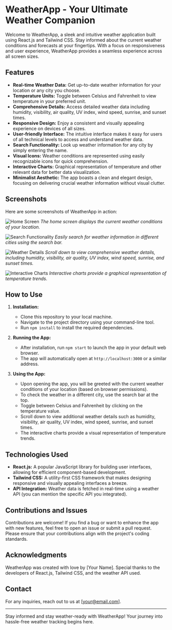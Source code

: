 # WeatherApp - Your Ultimate Weather Companion

Welcome to WeatherApp, a sleek and intuitive weather application built using React.js and Tailwind CSS. Stay informed about the current weather conditions and forecasts at your fingertips. With a focus on responsiveness and user experience, WeatherApp provides a seamless experience across all screen sizes.

## Features

- **Real-time Weather Data:** Get up-to-date weather information for your location or any city you choose.
- **Temperature Units:** Toggle between Celsius and Fahrenheit to view temperature in your preferred unit.
- **Comprehensive Details:** Access detailed weather data including humidity, visibility, air quality, UV index, wind speed, sunrise, and sunset times.
- **Responsive Design:** Enjoy a consistent and visually appealing experience on devices of all sizes.
- **User-friendly Interface:** The intuitive interface makes it easy for users of all technical levels to access and understand weather data.
- **Search Functionality:** Look up weather information for any city by simply entering the name.
- **Visual Icons:** Weather conditions are represented using easily recognizable icons for quick comprehension.
- **Interactive Charts:** Graphical representation of temperature and other relevant data for better data visualization.
- **Minimalist Aesthetic:** The app boasts a clean and elegant design, focusing on delivering crucial weather information without visual clutter.

## Screenshots

Here are some screenshots of WeatherApp in action:

![Home Screen](screenshots/home.png)
*The home screen displays the current weather conditions of your location.*

![Search Functionality](screenshots/search.png)
*Easily search for weather information in different cities using the search bar.*

![Weather Details](screenshots/details.png)
*Scroll down to view comprehensive weather details, including humidity, visibility, air quality, UV index, wind speed, sunrise, and sunset times.*

![Interactive Charts](screenshots/charts.png)
*Interactive charts provide a graphical representation of temperature trends.*

## How to Use

1. **Installation:**
   - Clone this repository to your local machine.
   - Navigate to the project directory using your command-line tool.
   - Run `npm install` to install the required dependencies.

2. **Running the App:**
   - After installation, run `npm start` to launch the app in your default web browser.
   - The app will automatically open at `http://localhost:3000` or a similar address.

3. **Using the App:**
   - Upon opening the app, you will be greeted with the current weather conditions of your location (based on browser permissions).
   - To check the weather in a different city, use the search bar at the top.
   - Toggle between Celsius and Fahrenheit by clicking on the temperature value.
   - Scroll down to view additional weather details such as humidity, visibility, air quality, UV index, wind speed, sunrise, and sunset times.
   - The interactive charts provide a visual representation of temperature trends.

## Technologies Used

- **React.js:** A popular JavaScript library for building user interfaces, allowing for efficient component-based development.
- **Tailwind CSS:** A utility-first CSS framework that makes designing responsive and visually appealing interfaces a breeze.
- **API Integration:** Weather data is fetched in real-time using a weather API (you can mention the specific API you integrated).

## Contributions and Issues

Contributions are welcome! If you find a bug or want to enhance the app with new features, feel free to open an issue or submit a pull request. Please ensure that your contributions align with the project's coding standards.

## Acknowledgments

WeatherApp was created with love by [Your Name]. Special thanks to the developers of React.js, Tailwind CSS, and the weather API used.

## Contact

For any inquiries, reach out to us at [your@email.com].

---

Stay informed and stay weather-ready with WeatherApp! Your journey into hassle-free weather tracking begins here.

